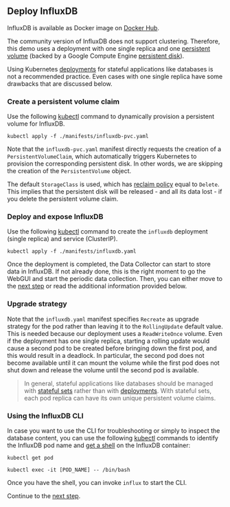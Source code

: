 ## Deploy InfluxDB

InfluxDB is available as Docker image on [Docker Hub](https://hub.docker.com/_/influxdb/).

The community version of InfluxDB does not support clustering. Therefore, this demo uses a deployment with one single replica and one [persistent volume](https://cloud.google.com/kubernetes-engine/docs/concepts/persistent-volumes) (backed by a Google Compute Engine [persistent disk](https://cloud.google.com/persistent-disk/)).

Using Kubernetes [deployments](https://kubernetes.io/docs/concepts/workloads/controllers/deployment/) for stateful applications like databases is not a recommended practice. Even cases with one single replica have some drawbacks that are discussed below.

### Create a persistent volume claim

Use the following [kubectl](https://kubernetes.io/docs/reference/kubectl/overview/) command to dynamically provision a persistent volume for InfluxDB.

```
kubectl apply -f ./manifests/influxdb-pvc.yaml
```

Note that the `influxdb-pvc.yaml` manifest directly requests the creation of a `PersistentVolumeClaim`, which automatically triggers Kubernetes to provision the corresponding persistent disk. In other words, we are skipping the creation of the `PersistentVolume` object.

The default `StorageClass` is used, which has [reclaim policy](https://kubernetes.io/docs/concepts/storage/storage-classes/#reclaim-policy) equal to `Delete`. This implies that the persistent disk will be released - and all its data lost - if you delete the persistent volume claim.

### Deploy and expose InfluxDB

Use the following [kubectl](https://kubernetes.io/docs/reference/kubectl/overview/) command to create the `influxdb` deployment (single replica) and service (ClusterIP).

```
kubectl apply -f ./manifests/influxdb.yaml
```

Once the deployment is completed, the Data Collector can start to store data in InfluxDB. If not already done, this is the right moment to go the WebGUI and start the periodic data collection. Then, you can either move to the [next step](./grafana.md) or read the additional information provided below.

### Upgrade strategy

Note that the `influxdb.yaml` manifest specifies `Recreate` as upgrade strategy for the pod rather than leaving it to the `RollingUpdate` default value. This is needed because our deployment uses a `ReadWriteOnce` volume. Even if the deployment has one single replica, starting a rolling update would cause a second pod to be created before bringing down the first pod, and this would result in a deadlock. In particular, the second pod does not become available until it can mount the volume while the first pod does not shut down and release the volume until the second pod is available.

> In general, stateful applications like databases should be managed with [stateful sets](https://kubernetes.io/docs/concepts/workloads/controllers/statefulset/) rather than with [deployments](https://kubernetes.io/docs/concepts/workloads/controllers/deployment/). With stateful sets, each pod replica can have its own unique persistent volume claims.

### Using the InfluxDB CLI

In case you want to use the CLI for troubleshooting or simply to inspect the database content, you can use the following [kubectl](https://kubernetes.io/docs/reference/kubectl/overview/) commands to identify the InfluxDB pod name and [get a shell](https://kubernetes.io/docs/tasks/debug-application-cluster/get-shell-running-container/) on the InfluxDB container:

```
kubectl get pod

kubectl exec -it [POD_NAME] -- /bin/bash
```

Once you have the shell, you can invoke `influx` to start the CLI.

Continue to the [next step](./grafana.md).
